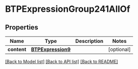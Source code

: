 # BTPExpressionGroup241AllOf

## Properties
Name | Type | Description | Notes
------------ | ------------- | ------------- | -------------
**content** | [**BTPExpression9**](BTPExpression9.md) |  | [optional] 

[[Back to Model list]](../README.md#documentation-for-models) [[Back to API list]](../README.md#documentation-for-api-endpoints) [[Back to README]](../README.md)


